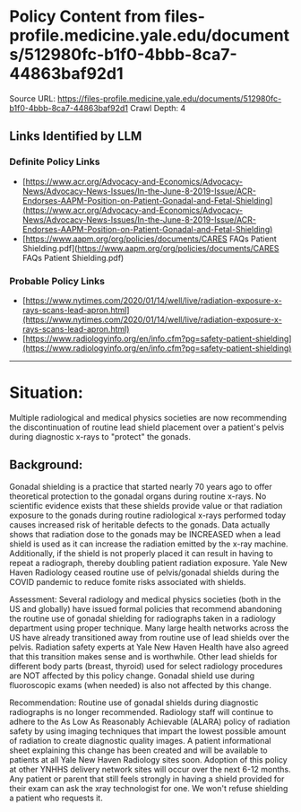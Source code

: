 # Policy Content from files-profile.medicine.yale.edu/documents/512980fc-b1f0-4bbb-8ca7-44863baf92d1

Source URL: https://files-profile.medicine.yale.edu/documents/512980fc-b1f0-4bbb-8ca7-44863baf92d1
Crawl Depth: 4

## Links Identified by LLM

### Definite Policy Links

- [https://www.acr.org/Advocacy-and-Economics/Advocacy-News/Advocacy-News-Issues/In-the-June-8-2019-Issue/ACR-Endorses-AAPM-Position-on-Patient-Gonadal-and-Fetal-Shielding](https://www.acr.org/Advocacy-and-Economics/Advocacy-News/Advocacy-News-Issues/In-the-June-8-2019-Issue/ACR-Endorses-AAPM-Position-on-Patient-Gonadal-and-Fetal-Shielding)
- [https://www.aapm.org/org/policies/documents/CARES FAQs Patient Shielding.pdf](https://www.aapm.org/org/policies/documents/CARES FAQs Patient Shielding.pdf)

### Probable Policy Links

- [https://www.nytimes.com/2020/01/14/well/live/radiation-exposure-x-rays-scans-lead-apron.html](https://www.nytimes.com/2020/01/14/well/live/radiation-exposure-x-rays-scans-lead-apron.html)
- [https://www.radiologyinfo.org/en/info.cfm?pg=safety-patient-shielding](https://www.radiologyinfo.org/en/info.cfm?pg=safety-patient-shielding)

---

# Situation: 

Multiple radiological and medical physics societies are now recommending the discontinuation of routine lead shield placement over a patient's pelvis during diagnostic x-rays to "protect" the gonads.

## Background:

Gonadal shielding is a practice that started nearly 70 years ago to offer theoretical protection to the gonadal organs during routine x-rays. No scientific evidence exists that these shields provide value or that radiation exposure to the gonads during routine radiological x-rays performed today causes increased risk of heritable defects to the gonads. Data actually shows that radiation dose to the gonads may be INCREASED when a lead shield is used as it can increase the radiation emitted by the x-ray machine. Additionally, if the shield is not properly placed it can result in having to repeat a radiograph, thereby doubling patient radiation exposure. Yale New Haven Radiology ceased routine use of pelvis/gonadal shields during the COVID pandemic to reduce fomite risks associated with shields.

Assessment: Several radiology and medical physics societies (both in the US and globally) have issued formal policies that recommend abandoning the routine use of gonadal shielding for radiographs taken in a radiology department using proper technique. Many large health networks across the US have already transitioned away from routine use of lead shields over the pelvis. Radiation safety experts at Yale New Haven Health have also agreed that this transition makes sense and is worthwhile. Other lead shields for different body parts (breast, thyroid) used for select radiology procedures are NOT affected by this policy change. Gonadal shield use during fluoroscopic exams (when needed) is also not affected by this change.

Recommendation: Routine use of gonadal shields during diagnostic radiographs is no longer recommended. Radiology staff will continue to adhere to the As Low As Reasonably Achievable (ALARA) policy of radiation safety by using imaging techniques that impart the lowest possible amount of radiation to create diagnostic quality images. A patient informational sheet explaining this change has been created and will be available to patients at all Yale New Haven Radiology sites soon. Adoption of this policy at other YNHHS delivery network sites will occur over the next 6-12 months. Any patient or parent that still feels strongly in having a shield provided for their exam can ask the xray technologist for one. We won't refuse shielding a patient who requests it.